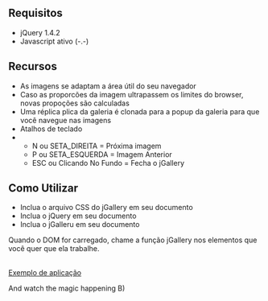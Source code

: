 <h2>Requisitos</h2>
<ul>
    <li>jQuery 1.4.2</li>
    <li>Javascript ativo (-.-)</li>
</ul>

<h2>Recursos</h2>
<ul>
    <li>As imagens se adaptam a área útil do seu navegador</li>
    <li>Caso as proporcões da imagem ultrapassem os limites do browser, novas propoções são calculadas</li>
    <li>Uma réplica plica da galeria é clonada para a popup da galeria para que você navegue nas imagens</li>
    <li>Atalhos de teclado</li>
	<li>
		<ul>
			<li>N ou SETA_DIREITA = Próxima imagem</li>
			<li>P ou SETA_ESQUERDA = Imagem Anterior</li>
			<li>ESC ou Clicando No Fundo = Fecha o jGallery</li>
		</ul>
	</li>
</ul>

<h2> Como Utilizar </h2>

<ul>
    <li>Inclua o arquivo CSS do jGallery em seu documento</li>
    <li>Inclua o jQuery em seu documento</li>
    <li>Inclua o jGalleru em seu documento</li>
</ul>

<p>Quando o DOM for carregado, chame a função jGallery nos elementos que você quer que ela trabalhe. </p> <br />
<a href="http://github.com/igorescobar/jGallery/blob/master/index.html">Exemplo de aplicação</a>

<p>And watch the magic happening B)</p>
